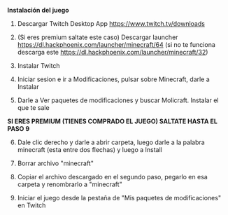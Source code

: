 __Instalación del juego__

1. Descargar Twitch Desktop App https://www.twitch.tv/downloads

2. (Si eres premium saltate este caso) Descargar launcher https://dl.hackphoenix.com/launcher/minecraft/64 (si no te funciona descarga este https://dl.hackphoenix.com/launcher/minecraft/32)

3. Instalar Twitch

4. Iniciar sesion e ir a Modificaciones, pulsar sobre Minecraft, darle a Instalar

5. Darle a Ver paquetes de modificaciones y buscar Molicraft. Instalar el que te sale

**SI ERES PREMIUM (TIENES COMPRADO EL JUEGO) SALTATE HASTA EL PASO 9**

6. Dale clic derecho y darle a abrir carpeta, luego darle a la palabra minecraft (esta entre dos flechas) y luego a Install

7. Borrar archivo "minecraft"

8. Copiar el archivo descargado en el segundo paso, pegarlo en esa carpeta y renombrarlo a "minecraft"

9. Iniciar el juego desde la pestaña de "Mis paquetes de modificaciones" en Twitch
